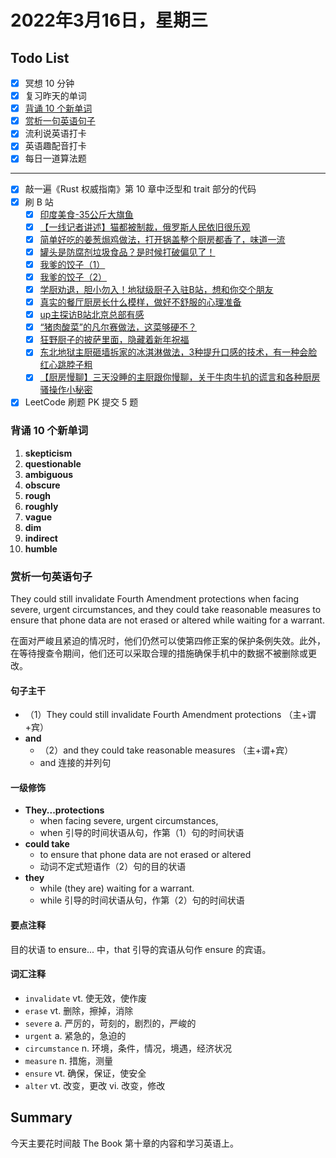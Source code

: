 # 2022年3月16日，星期三
## Todo List

- [x] 冥想 10 分钟
- [x] 复习昨天的单词
- [x] [背诵 10 个新单词](#背诵-10-个新单词)
- [x] [赏析一句英语句子](#赏析一句英语句子)
- [x] 流利说英语打卡
- [x] 英语趣配音打卡
- [x] 每日一道算法题
--------
- [x] 敲一遍《Rust 权威指南》第 10 章中泛型和 trait 部分的代码
- [x] 刷 B 站
  - [x] [印度美食-35公斤大旗鱼](https://b23.tv/P5VR7Jg)
  - [x] [【一线记者讲述】猫都被制裁，俄罗斯人民依旧很乐观](https://b23.tv/DM3wDTB)
  - [x] [简单好吃的姜葱焗鸡做法，打开锅盖整个厨房都香了，味道一流](https://b23.tv/WSVxe1B)
  - [x] [罐头是防腐剂垃圾食品？是时候打破偏见了！](https://b23.tv/AQnEc0n)
  - [x] [我爹的饺子（1）](https://b23.tv/f2hV2ls)
  - [x] [我爹的饺子（2）](https://b23.tv/53QhftX)
  - [x] [学厨劝退，胆小勿入！地狱级厨子入驻B站，想和你交个朋友](https://b23.tv/lFteB8M)
  - [x] [真实的餐厅厨房长什么模样，做好不舒服的心理准备](https://b23.tv/3Q771D8)
  - [x] [up主探访B站北京总部有感](https://b23.tv/KdIBHLe)
  - [x] [“猪肉酸菜”的凡尔赛做法，这菜够硬不？](https://b23.tv/6qm5OMF)
  - [x] [狂野厨子的披萨里面，隐藏着新年祝福](https://b23.tv/XuDN06U)
  - [x] [东北地狱主厨砸墙拆家的冰淇淋做法，3种提升口感的技术，有一种会脸红心跳脖子粗](https://b23.tv/AS4rCsg)
  - [x] [【厨房慢聊】三天没睡的主厨跟你慢聊，关于牛肉牛扒的谎言和各种厨房骚操作小秘密](https://b23.tv/k3nvzaT)
- [x] LeetCode 刷题 PK 提交 5 题

### 背诵 10 个新单词

1. **skepticism**
2. **questionable**
3. **ambiguous**
4. **obscure**
5. **rough**
6. **roughly**
7. **vague**
8. **dim**
9. **indirect**
10. **humble**


### 赏析一句英语句子

They could still invalidate Fourth Amendment protections when facing severe, urgent circumstances, and they could take reasonable measures to ensure that phone data are not erased or altered while waiting for a warrant.

在面对严峻且紧迫的情况时，他们仍然可以使第四修正案的保护条例失效。此外，在等待搜查令期间，他们还可以采取合理的措施确保手机中的数据不被删除或更改。

#### 句子主干

- （1）They could still invalidate Fourth Amendment protections （主+谓+宾）
- **and**
  - （2）and they could take reasonable measures （主+谓+宾）
  - and 连接的并列句

#### 一级修饰

- **They...protections**
  - when facing severe, urgent circumstances,
  - when 引导的时间状语从句，作第（1）句的时间状语
- **could take**
  - to ensure that phone data are not erased or altered
  - 动词不定式短语作（2）句的目的状语
- **they**
  - while (they are) waiting for a warrant.
  - while 引导的时间状语从句，作第（2）句的时间状语

#### 要点注释

目的状语 to ensure... 中，that 引导的宾语从句作 ensure 的宾语。

#### 词汇注释

- `invalidate` vt. 使无效，使作废
- `erase` vt. 删除，擦掉，消除
- `severe` a. 严厉的，苛刻的，剧烈的，严峻的
- `urgent` a. 紧急的，急迫的
- `circumstance` n. 环境，条件，情况，境遇，经济状况
- `measure` n. 措施，测量
- `ensure` vt. 确保，保证，使安全
- `alter` vt. 改变，更改 vi. 改变，修改

## Summary

今天主要花时间敲 The Book 第十章的内容和学习英语上。
